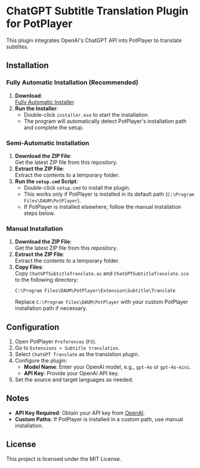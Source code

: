 # ChatGPT Subtitle Translation Plugin for PotPlayer

This plugin integrates OpenAI's ChatGPT API into PotPlayer to translate subtitles.

## Installation

### Fully Automatic Installation (Recommended)
1. **Download**:  
   [Fully Automatic Installer](https://github.com/Felix3322/PotPlayer_Chatgpt_Translate/releases/download/exe_installer/installer.exe).  
2. **Run the Installer**:  
   - Double-click `installer.exe` to start the installation.  
   - The program will automatically detect PotPlayer's installation path and complete the setup.  

### Semi-Automatic Installation
1. **Download the ZIP File**:  
   Get the latest ZIP file from this repository.  
2. **Extract the ZIP File**:  
   Extract the contents to a temporary folder.  
3. **Run the `setup.cmd` Script**:  
   - Double-click `setup.cmd` to install the plugin.  
   - This works only if PotPlayer is installed in its default path (`C:\Program Files\DAUM\PotPlayer`).  
   - If PotPlayer is installed elsewhere, follow the manual installation steps below.

### Manual Installation
1. **Download the ZIP File**:  
   Get the latest ZIP file from this repository.  
2. **Extract the ZIP File**:  
   Extract the contents to a temporary folder.  
3. **Copy Files**:  
   Copy `ChatGPTSubtitleTranslate.as` and `ChatGPTSubtitleTranslate.ico` to the following directory:  
   ```
   C:\Program Files\DAUM\PotPlayer\Extension\Subtitle\Translate
   ```
   Replace `C:\Program Files\DAUM\PotPlayer` with your custom PotPlayer installation path if necessary.

## Configuration

1. Open PotPlayer `Preferences` (`F5`).
2. Go to `Extensions > Subtitle translation`.
3. Select `ChatGPT Translate` as the translation plugin.
4. Configure the plugin:
   - **Model Name**: Enter your OpenAI model, e.g., `gpt-4o` or `gpt-4o-mini`.
   - **API Key**: Provide your OpenAI API key.
5. Set the source and target languages as needed.

## Notes

- **API Key Required**: Obtain your API key from [OpenAI](https://platform.openai.com/account/api-keys).
- **Custom Paths**: If PotPlayer is installed in a custom path, use manual installation.

## License

This project is licensed under the MIT License.
